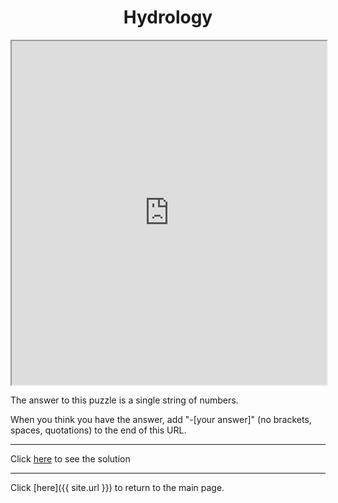 <h1 align="center">Hydrology</h1>

<iframe width="100%" height="550px"
    src="https://www.youtube.com/embed/BDlako_aykI?loop=1">
</iframe>

The answer to this puzzle is a single string of numbers.

When you think you have the answer, add "-[your answer]" (no brackets, spaces, quotations) to the end of this URL.

-----

Click [here](Diameter-69420) to see the solution

-----

Click [here]({{ site.url }}) to return to the main page.
